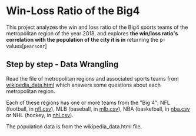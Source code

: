 # Win-Loss Ratio of the Big4
This project analyzes the win and loss ratio of the Big4 sports teams of the metropolitan region of the year 2018, and explores **the win/loss ratio's correlation with the population of the city it is in** returning the p-values[`pearsonr`]

## Step by step - Data Wrangling
Read the file of metropolitan regions and associated sports teams from [wikipedia_data.html](wikipedia_data.html) which answers some questions about each metropolitan region.

Each of these regions has one or more teams from the "Big 4": NFL (football, in [nfl.csv](nfl.csv)), MLB (baseball, in [mlb.csv](mlb.csv)), NBA (basketball, in [nba.csv](nba.csv) or NHL (hockey, in [nhl.csv](nhl.csv)).

The population data is from the wikipedia_data.html file.
